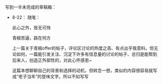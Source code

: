 写到一半未完成的草稿箱：
- 8-22：
	随笔：
	
	此心之外，皆无可恃
	
	青椒苦逼，路在何方
	
	上一篇关于青椒offer的帖子，评论区讨论的热度之高、有点出乎我意料。但无论如何，一篇能引发关注、沉淀下许多有信息量的讨论的帖子、总归是能帮到后来人，创造正外部性的，对此心怀感恩~
	
	这篇本想聊聊自己的背景和选择的动机，但转念一想，类似的内容很容易就写成“老子当年”的登味文字。所以不如写写


